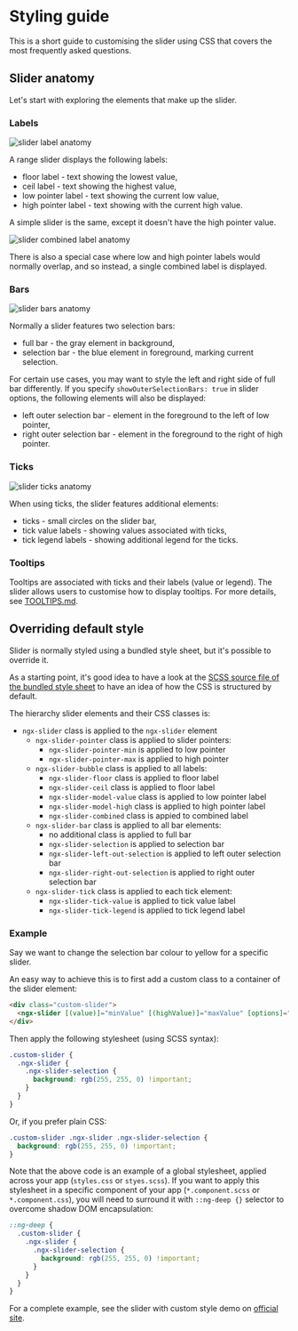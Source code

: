 # Styling guide

This is a short guide to customising the slider using CSS that covers the most frequently asked questions.

## Slider anatomy

Let's start with exploring the elements that make up the slider.

### Labels

![slider label anatomy](https://raw.githubusercontent.com/angular-slider/ngx-slider/master/assets/slider-anatomy-labels.png)

A range slider displays the following labels:
 - floor label - text showing the lowest value,
 - ceil label - text showing the highest value,
 - low pointer label - text showing the current low value,
 - high pointer label - text showing with the current high value.

A simple slider is the same, except it doesn't have the high pointer value.

![slider combined label anatomy](https://raw.githubusercontent.com/angular-slider/ngx-slider/master/assets/slider-anatomy-combined-label.png)

There is also a special case where low and high pointer labels would normally overlap, and so instead, a single combined label is displayed.

### Bars

![slider bars anatomy](https://raw.githubusercontent.com/angular-slider/ngx-slider/master/assets/slider-anatomy-bars.png)

Normally a slider features two selection bars:
 - full bar - the gray element in background,
 - selection bar - the blue element in foreground, marking current selection.

For certain use cases, you may want to style the left and right side of full bar differently. If you specify `showOuterSelectionBars: true` in slider options, the following elements will also be displayed:
 - left outer selection bar - element in the foreground to the left of low pointer,
 - right outer selection bar - element in the foreground to the right of high pointer.

### Ticks

![slider ticks anatomy](https://raw.githubusercontent.com/angular-slider/ngx-slider/master/assets/slider-anatomy-ticks.png)

When using ticks, the slider features additional elements:
 - ticks - small circles on the slider bar,
 - tick value labels - showing values associated with ticks,
 - tick legend labels - showing additional legend for the ticks.

### Tooltips

Tooltips are associated with ticks and their labels (value or legend). The slider allows users to customise how to display tooltips. For more details, see [TOOLTIPS.md](TOOLTIPS.md).

## Overriding default style

Slider is normally styled using a bundled style sheet, but it's possible to override it.

As a starting point, it's good idea to have a look at the [SCSS source file of the bundled style sheet](https://github.com/angular-slider/ngx-slider/blob/master/src/ngx-slider/lib/slider.component.scss) to have an idea of how the CSS is structured by default.

The hierarchy slider elements and their CSS classes is:
 - `ngx-slider` class is applied to the `ngx-slider` element
    * `ngx-slider-pointer` class is applied to slider pointers:
       - `ngx-slider-pointer-min` is applied to low pointer
       - `ngx-slider-pointer-max` is applied to high pointer
    * `ngx-slider-bubble` class is applied to all labels:
       - `ngx-slider-floor` class is applied to floor label
       - `ngx-slider-ceil` class is applied to floor label
       - `ngx-slider-model-value` class is applied to low pointer label
       - `ngx-slider-model-high` class is applied to high pointer label
       - `ngx-slider-combined` class is appied to combined label
    * `ngx-slider-bar` class is applied to all bar elements:
       - no additional class is applied to full bar
       - `ngx-slider-selection` is applied to selection bar
       - `ngx-slider-left-out-selection` is applied to left outer selection bar
       - `ngx-slider-right-out-selection` is applied to right outer selection bar
    * `ngx-slider-tick` class is applied to each tick element:
       - `ngx-slider-tick-value` is applied to tick value label
       - `ngx-slider-tick-legend` is applied to tick legend label

### Example

Say we want to change the selection bar colour to yellow for a specific slider.

An easy way to achieve this is to first add a custom class to a container of the slider element:
```html
<div class="custom-slider">
  <ngx-slider [(value)]="minValue" [(highValue)]="maxValue" [options]="options"></ngx-slider>
</div>
```

Then apply the following stylesheet (using SCSS syntax):
```scss
.custom-slider {
  .ngx-slider {
    .ngx-slider-selection {
      background: rgb(255, 255, 0) !important;
    }
  }
}
```

Or, if you prefer plain CSS:
```css
.custom-slider .ngx-slider .ngx-slider-selection {
  background: rgb(255, 255, 0) !important;
}
```

Note that the above code is an example of a global stylesheet, applied across your app (`styles.css` or `styes.scss`). If you want to apply this stylesheet in a specific component of your app (`*.component.scss` or `*.component.css`), you will need to surround it with `::ng-deep {}` selector to overcome shadow DOM encapsulation:
```scss
::ng-deep {
  .custom-slider {
    .ngx-slider {
      .ngx-slider-selection {
        background: rgb(255, 255, 0) !important;
      }
    }
  }
}
```

For a complete example, see the slider with custom style demo on [official site](https://angular-slider.github.io/ngx-slider/demos#styled-slider).